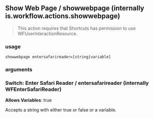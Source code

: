 
## Show Web Page / showwebpage (internally is.workflow.actions.showwebpage)


> This action requires that Shortcuts has permission to use WFUserInteractionResource.

### usage
`showwebpage entersafarireader=[string|variable]`

### arguments
### Switch: Enter Safari Reader / entersafarireader (internally WFEnterSafariReader)
**Allows Variables**: true


Accepts a string with either true or false
or a variable.
